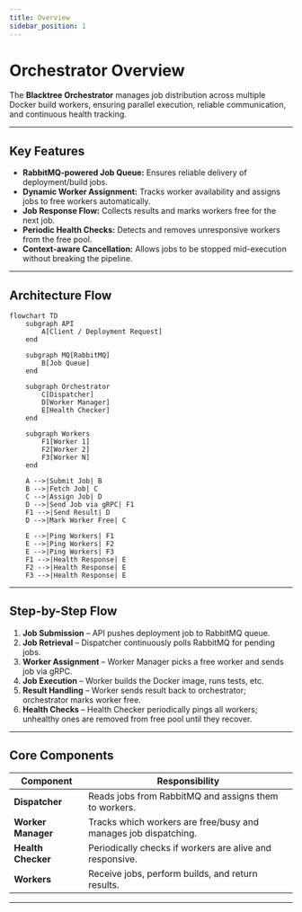 ```yaml
---
title: Overview
sidebar_position: 1
---
```



# Orchestrator Overview

The **Blacktree Orchestrator** manages job distribution across multiple Docker build workers, ensuring parallel execution, reliable communication, and continuous health tracking.

---

## **Key Features**
- **RabbitMQ-powered Job Queue:** Ensures reliable delivery of deployment/build jobs.
- **Dynamic Worker Assignment:** Tracks worker availability and assigns jobs to free workers automatically.
- **Job Response Flow:** Collects results and marks workers free for the next job.
- **Periodic Health Checks:** Detects and removes unresponsive workers from the free pool.
- **Context-aware Cancellation:** Allows jobs to be stopped mid-execution without breaking the pipeline.

---

## **Architecture Flow**

```mermaid
flowchart TD
    subgraph API
        A[Client / Deployment Request]
    end

    subgraph MQ[RabbitMQ]
        B[Job Queue]
    end

    subgraph Orchestrator
        C[Dispatcher]
        D[Worker Manager]
        E[Health Checker]
    end

    subgraph Workers
        F1[Worker 1]
        F2[Worker 2]
        F3[Worker N]
    end

    A -->|Submit Job| B
    B -->|Fetch Job| C
    C -->|Assign Job| D
    D -->|Send Job via gRPC| F1
    F1 -->|Send Result| D
    D -->|Mark Worker Free| C

    E -->|Ping Workers| F1
    E -->|Ping Workers| F2
    E -->|Ping Workers| F3
    F1 -->|Health Response| E
    F2 -->|Health Response| E
    F3 -->|Health Response| E
````

---

## **Step-by-Step Flow**

1. **Job Submission** – API pushes deployment job to RabbitMQ queue.
2. **Job Retrieval** – Dispatcher continuously polls RabbitMQ for pending jobs.
3. **Worker Assignment** – Worker Manager picks a free worker and sends job via gRPC.
4. **Job Execution** – Worker builds the Docker image, runs tests, etc.
5. **Result Handling** – Worker sends result back to orchestrator; orchestrator marks worker free.
6. **Health Checks** – Health Checker periodically pings all workers; unhealthy ones are removed from free pool until they recover.

---

## **Core Components**

| Component          | Responsibility                                                  |
| ------------------ | --------------------------------------------------------------- |
| **Dispatcher**     | Reads jobs from RabbitMQ and assigns them to workers.           |
| **Worker Manager** | Tracks which workers are free/busy and manages job dispatching. |
| **Health Checker** | Periodically checks if workers are alive and responsive.        |
| **Workers**        | Receive jobs, perform builds, and return results.               |

---

